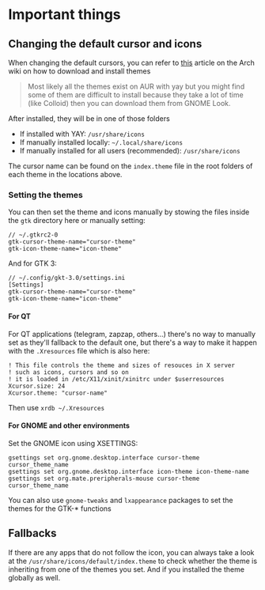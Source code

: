 # Important things

## Changing the default cursor and icons

When changing the default cursors, you can refer to [this](https://wiki.archlinux.org/title/Cursor_themes#Create_links_to_missing_cursors) article on the Arch wiki on how to download and install themes

> Most likely all the themes exist on AUR with yay but you might find some of them are difficult to install because they take a lot of time (like Colloid) then you can download them from GNOME Look.

After installed, they will be in one of those folders

- If installed with YAY: `/usr/share/icons`
- If manually installed locally: `~/.local/share/icons`
- If manually installed for all users (recommended): `/usr/share/icons`

The cursor name can be found on the `index.theme` file in the root folders of each theme in the locations above.

### Setting the themes

You can then set the theme and icons manually by stowing the files inside the `gtk` directory here or manually setting:

```
// ~/.gtkrc2-0
gtk-cursor-theme-name="cursor-theme"
gtk-icon-theme-name="icon-theme"
```

And for GTK 3:

```
// ~/.config/gkt-3.0/settings.ini
[Settings]
gtk-cursor-theme-name="cursor-theme"
gtk-icon-theme-name="icon-theme"
```

#### For QT

For QT applications (telegram, zapzap, others...) there's no way to manually set as they'll fallback to the default one, but there's a way to make it happen with the `.Xresources` file which is also here:

```
! This file controls the theme and sizes of resouces in X server
! such as icons, cursors and so on
! it is loaded in /etc/X11/xinit/xinitrc under $userresources
Xcursor.size: 24
Xcursor.theme: "cursor-name"
```

Then use `xrdb ~/.Xresources`

#### For GNOME and other environments

Set the GNOME icon using XSETTINGS:

```
gsettings set org.gnome.desktop.interface cursor-theme cursor_theme_name
gsettings set org.gnome.desktop.interface icon-theme icon-theme-name
gsettings set org.mate.preripherals-mouse cursor-theme cursor_theme_name
```

You can also use `gnome-tweaks` and `lxappearance` packages to set the themes for the GTK-* functions

## Fallbacks

If there are any apps that do not follow the icon, you can always take a look at the `/usr/share/icons/default/index.theme` to check whether the theme is inheriting from one of the themes you set. And if you installed the theme globally as well.
